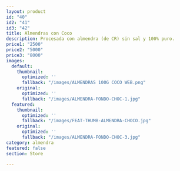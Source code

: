 ```yaml
---
layout: product
id: "40"
id2: "41"
id3: "42"
title: Almendras con Coco
description: Procesada con almendra (de CR) sin sal y 100% puro.
price1: "2500"
price2: "5000"
price3: "8000"
images:
  default:
    thumbnail:
      optimized: ''
      fallback: "/images/ALMENDRAS 100G COCO WEB.png"
    original:
      optimized: ''
      fallback: "/images/ALMENDRA-FONDO-CHOC-1.jpg"
  featured:
    thumbnail:
      optimized: ''
      fallback: "/images/FEAT-THUMB-ALMENDRA-CHOCO.jpg"
    original:
      optimized: ''
      fallback: "/images/ALMENDRA-FONDO-CHOC-3.jpg"
category: almendra
featured: false
section: Store

---
```

